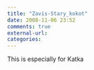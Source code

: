 ```yaml
---
title: "Zavis-Stary_kokot"
date: 2008-11-06 23:52
comments: true
external-url:
categories:
---
```

This is especially for Katka
